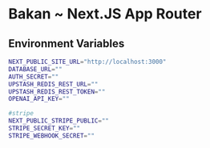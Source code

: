 # Bakan ~ Next.JS App Router

## Environment Variables

```bash
NEXT_PUBLIC_SITE_URL="http://localhost:3000"
DATABASE_URL=""
AUTH_SECRET=""
UPSTASH_REDIS_REST_URL=""
UPSTASH_REDIS_REST_TOKEN=""
OPENAI_API_KEY=""

#stripe
NEXT_PUBLIC_STRIPE_PUBLIC=""
STRIPE_SECRET_KEY=""
STRIPE_WEBHOOK_SECRET=""
```
